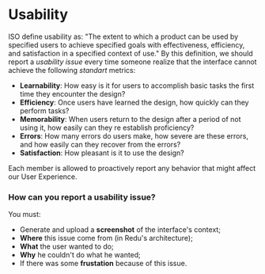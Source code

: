 # Usability
ISO define usability as: "The extent to which a product can be used by specified users to achieve specified goals with effectiveness, efficiency, and satisfaction in a specified context of use." By this definition, we should report a *usability issue* every time someone realize that the interface cannot achieve the following *standart* metrics:
- **Learnability**: How easy is it for users to accomplish basic tasks the first time they encounter the design?
- **Efficiency**: Once users have learned the design, how quickly can they perform tasks?
- **Memorability**: When users return to the design after a period of not using it, how easily can they re establish proficiency?
- **Errors**: How many errors do users make, how severe are these errors, and how easily can they recover from the errors?
- **Satisfaction**: How pleasant is it to use the design?

Each member is allowed to proactively report any behavior that might affect our User Experience.

### How can you report a usability issue?
You must:
- Generate and upload a **screenshot** of the interface's context;
- **Where** this issue come from (in Redu's architecture);
- **What** the user wanted to do;
- **Why** he couldn't do what he wanted;
- If there was some **frustation** because of this issue.
